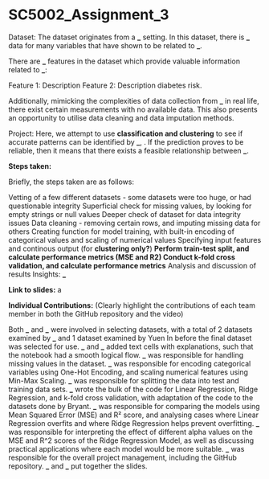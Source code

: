 # SC5002_Assignment_3

Dataset: The dataset originates from a **_** setting. In this dataset, there is **_** data for many variables that have shown to be related to **_**. 

There are **_** features in the dataset which provide valuable information related to **_**:

Feature 1: Description
Feature 2: Description
 diabetes risk.

Additionally, mimicking the complexities of data collection from **_** in real life, there exist certain measurements with no available data. This also presents an opportunity to utilise data cleaning and data imputation methods.

Project: Here, we attempt to use **classification and clustering** to see if accurate patterns can be identified by **_**, . If the prediction proves to be reliable, then it means that there exists a feasible relationship between **_**. 

**Steps taken:**

Briefly, the steps taken are as follows:

Vetting of a few different datasets - some datasets were too huge, or had questionable integrity
Superficial check for missing values, by looking for empty strings or null values
Deeper check of dataset for data integrity issues
Data cleaning - removing certain rows, and imputing missing data for others
Creating function for model training, with built-in encoding of categorical values and scaling of numerical values
Specifying input features and continous output (for **clustering only?**)
**Perform train-test split, and calculate performance metrics (MSE and R2)
Conduct k-fold cross validation, and calculate performance metrics**
Analysis and discussion of results
Insights: **_**

**Link to slides:** a

**Individual Contributions:** (Clearly highlight the contributions of each team member in both the GitHub repository and the video)

Both **_** and **_** were involved in selecting datasets, with a total of 2 datasets examined by **_** and 1 dataset examined by Yuen In before the final dataset was selected for use.
**_** and **_** added text cells with explanations, such that the notebook had a smooth logical flow.
**_** was responsible for handling missing values in the dataset.
**_** was responsible for encoding categorical variables using One-Hot Encoding, and scaling numerical features using Min-Max Scaling.
**_** was responsible for splitting the data into test and training data sets.
**_** wrote the bulk of the code for Linear Regression, Ridge Regression, and k-fold cross validation, with adaptation of the code to the datasets done by Bryant.
**_** was responsible for comparing the models using Mean Squared Error (MSE) and R² score, and analysing cases where Linear Regression overfits and where Ridge Regression helps prevent overfitting.
**_** was responsible for interpreting the effect of different alpha values on the MSE and R^2 scores of the Ridge Regression Model, as well as discussing practical applications where each model would be more suitable.
**_** was responsible for the overall project management, including the GitHub repository.
**_** and **_** put together the slides.
